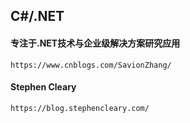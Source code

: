 ## C#/.NET

#### 专注于.NET技术与企业级解决方案研究应用
	https://www.cnblogs.com/SavionZhang/
	
#### Stephen Cleary
	https://blog.stephencleary.com/
	
	
	
	
	
	
	
	
	
	
	
	
	
	
	
	
	
	
	
	
	
	
	
	
	
	
	
	
	
	
	